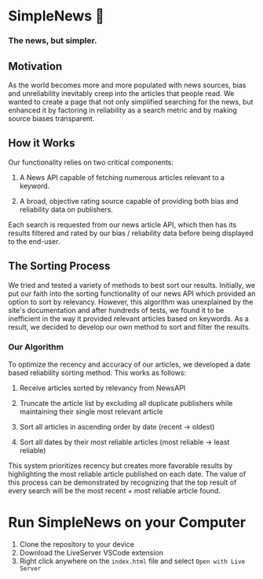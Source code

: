 # SimpleNews 📰
### The news, but simpler. 

## Motivation
As the world becomes more and more populated with news sources, bias and unreliability inevitably creep into the articles that people read. We wanted to create a page that not only simplified searching for the news, but enhanced it by factoring in reliability as a search metric and by making source biases transparent. 

## How it Works
Our functionality relies on two critical components:

1. A News API capable of fetching numerous articles relevant to a keyword.

2. A broad, objective rating source capable of providing both bias and reliability data on publishers. 

Each search is requested from our news article API, which then has its results filtered and rated by our bias / reliability data before being displayed to the end-user. 

## The Sorting Process

We tried and tested a variety of methods to best sort our results. Initially, we put our faith into the sorting functionality of our news API which provided an option to sort by relevancy. However, this algorithm was unexplained by the site's documentation and after hundreds of tests, we found it to be inefficient in the way it provided relevant articles based on keywords. As a result, we decided to develop our own method to sort and filter the results.

### Our Algorithm

To optimize the recency and accuracy of our articles, we developed a date based reliability sorting method. This works as follows:

1. Receive articles sorted by relevancy from NewsAPI

2. Truncate the article list by excluding all duplicate publishers while maintaining their single most relevant article

3. Sort all articles in ascending order by date (recent -> oldest)

4. Sort all dates by their most reliable articles (most reliable -> least reliable)

This system prioritizes recency but creates more favorable results by highlighting the most reliable article published on each date. The value of this process can be demonstrated by recognizing that the top result of every search will be the most recent + most reliable article found.

# Run SimpleNews on your Computer
1. Clone the repository to your device
2. Download the LiveServer VSCode extension
3. Right click anywhere on the `index.html` file and select `Open with Live Server`







